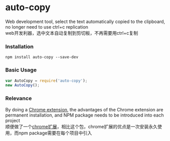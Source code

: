 # auto-copy
Web development tool, select the text automatically copied to the clipboard, no longer need to use ctrl+c replication  
web开发利器，选中文本自动复制到剪切板，不再需要用ctrl+c复制  

### Installation
```shell
npm install auto-copy --save-dev
```
### Basic Usage
```js
var AutoCopy = require('auto-copy');
new AutoCopy();
```
### Relevance
By doing a [Chrome extension](https://github.com/wangmeijian/auto-copy-extend), the advantages of the Chrome extension are permanent installation, and NPM package needs to be introduced into each project  
顺便做了一个[chrome扩展](https://github.com/wangmeijian/auto-copy-extend)，相比这个包，chrome扩展的优点是一次安装永久使用，而npm package需要在每个项目中引入  

